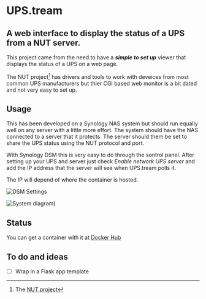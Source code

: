 # UPS.tream
## A web interface to display the status of a UPS from a NUT server.
This project came from the need to have a **_simple to set up_** viewer that displays the status of a UPS on a web page.

The NUT project[^1] has drivers and tools to work with deveices from most common UPS manufacturers but thier CGI based web monitor is a bit dated and not very easy to set up.

## Usage
This has been developed on a Synology NAS system but should run equally well on any server with a little more effort. The system should have the NAS connected to a server that it protects. The server should them be set to share the UPS status using the NUT protocol and port.

With Synology DSM this is very easy to do through the sontrol panel. After setting up your UPS and server just check _Enable network UPS server_ and add the IP address that the server will see when UPS.tream polls it.

The IP will depend of where the container is hosted.

![DSM Settings](https://github.com/ArthurMitchell42/UPS.tream/blob/adead57860be825315b6e682755a2546a6b8f733/dsm_ups_settings.png)

![System diagram](https://github.com/ArthurMitchell42/UPS.tream/blob/4fef439787a2fcbd48db8735c0b3f5a87682b66a/diagram1.png))

## Status
 
You can get a container with it at [Docker Hub](https://hub.docker.com/repository/docker/kronos443/ups.tream)

[^note]:
    This code is **very pre-alpha**. Please feedback all experiences to help develop this app.

## To do and ideas

- [ ] Wrap in a Flask app template

[^1]: The [NUT project](https://networkupstools.org/)
